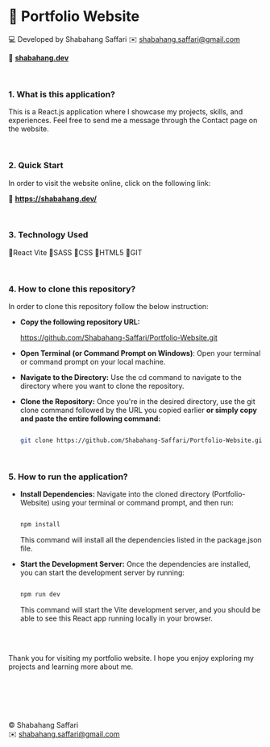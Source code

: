 # :large_orange_diamond: Portfolio Website

:computer: Developed by Shabahang Saffari
:envelope: shabahang.saffari@gmail.com

:link: **[shabahang.dev](https://shabahang.dev/)**

<br>

### 1. What is this application?

This is a React.js application where I showcase my projects, skills, and experiences. Feel free to send me a message through the Contact page on the website.

<br>

### 2. Quick Start

In order to visit the website online, click on the following link:

:small_orange_diamond: **https://shabahang.dev/**

<br>

### 3. Technology Used

:small_blue_diamond:React Vite :small_blue_diamond:SASS :small_blue_diamond:CSS :small_blue_diamond:HTML5 :small_blue_diamond:GIT

<br>

### 4. How to clone this repository?

In order to clone this repository follow the below instruction:

- **Copy the following repository URL:**

  https://github.com/Shabahang-Saffari/Portfolio-Website.git

- **Open Terminal (or Command Prompt on Windows)**: Open your terminal or command prompt on your local machine.

- **Navigate to the Directory:** Use the cd command to navigate to the directory where you want to clone the repository.

- **Clone the Repository:** Once you're in the desired directory, use the git clone command followed by the URL you copied earlier **or simply copy and paste the entire following command:**

  ```bash

  git clone https://github.com/Shabahang-Saffari/Portfolio-Website.git

  ```

<br>

### 5. How to run the application?

- **Install Dependencies:** Navigate into the cloned directory (Portfolio-Website) using your terminal or command prompt, and then run:

  ```bash

  npm install

  ```

  This command will install all the dependencies listed in the package.json file.

- **Start the Development Server:** Once the dependencies are installed, you can start the development server by running:

  ```bash

  npm run dev

  ```

  This command will start the Vite development server, and you should be able to see this React app running locally in your browser.

<br><br>

Thank you for visiting my portfolio website. I hope you enjoy exploring my projects and learning more about me.
<br><br><br><br><br><br>

:copyright: Shabahang Saffari
<br>
:envelope: shabahang.saffari@gmail.com
